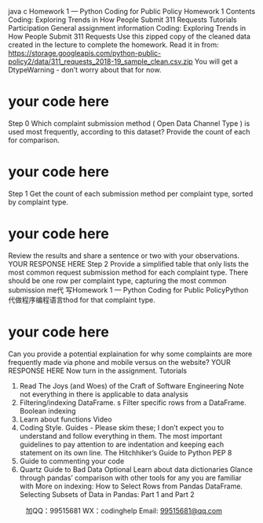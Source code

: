 java c
Homework 1 — Python Coding for Public Policy 
Homework 1
Contents 
Coding: Exploring Trends in How People Submit 311 Requests
Tutorials
Participation
General assignment information
Coding: Exploring Trends in How People Submit 311 Requests 
Use this zipped copy of the cleaned data created in the lecture to complete the homework.
Read it in from:
https://storage.googleapis.com/python-public-policy2/data/311_requests_2018-19_sample_clean.csv.zip
You will get a DtypeWarning - donʼt worry about that for now.
# your code here
Step 0
Which complaint submission method ( Open Data Channel Type ) is used most frequently, according to this dataset? Provide the count of each for comparison.
# your code here
Step 1 
Get the count of each submission method per complaint type, sorted by complaint type.
# your code here
Review the results and share a sentence or two with your observations.
YOUR RESPONSE HERE
Step 2 
Provide a simplified table that only lists the most common request submission method for each complaint type. There should be one row per complaint type, capturing the most common submission me代 写Homework 1 — Python Coding for Public PolicyPython
代做程序编程语言thod for that complaint type.
# your code here
Can you provide a potential explaination for why some complaints are more frequently made via phone and mobile versus on the website?
YOUR RESPONSE HERE
Now turn in the assignment.
Tutorials 
1. Read The Joys (and Woes) of the Craft of Software Engineering
Note not everything in there is applicable to data analysis
2. Filtering/indexing DataFrame. s
Filter specific rows from a DataFrame.
Boolean indexing
3. Learn about functions
Video
4. Coding Style. Guides - Please skim these; I donʼt expect you to understand and follow everything in them. The most important guidelines to pay attention to are indentation and keeping each statement on its own line.
The Hitchhikerʼs Guide to Python
PEP 8
5. Guide to commenting your code
6. Quartz Guide to Bad Data
Optional 
Learn about data dictionaries
Glance through pandasʼ comparison with other tools for any you are familiar with
More on indexing:
How to Select Rows from Pandas DataFrame.
Selecting Subsets of Data in Pandas: Part 1 and Part 2







         
加QQ：99515681  WX：codinghelp  Email: 99515681@qq.com
